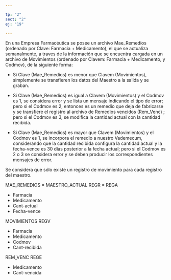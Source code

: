 ```yaml
---

tp: "2"
sect: "2"
ej: "19"

---
```


En una Empresa Farmacéutica se posee un archivo Mae_Remedios (ordenado por Clave: Farmacia + Medicamento), el que se actualiza semanalmente, a traves de la información que se encuentra cargada en un archivo de Movimientos (ordenado por Clavem: Farmacia + Medicamento, y Codmov), de la siguiente forma:

- Si Clave (Mae_Remedios) es menor que Clavem (Movimientos), simplemente se transfieren los datos del Maestro a la salida y se graban.

- Si Clave (Mae_Remedios) es igual a Clavem (Movimientos) y el Codmov es 1, se considera error y se lista un mensaje indicando el tipo de error; pero si el Codmov es 2, entonces es un remedio que deja de fabricarse y se transfiere el registro al archivo de Remedios vencidos (Rem_Venc) ; pero si el Codmov es 3, se modifica la cantidad actual con la cantidad recibida.

- Si Clave (Mae_Remedios) es mayor que Clavem (Movimientos) y el Codmov es 1, se incorpora el remedio a nuestro Vademecum, considerando que la cantidad recibida configura la cantidad actual y la fecha-vence es 30 días posterior a la fecha actual; pero si el Codmov es 2 o 3 se considera error y se deben producir los correspondientes mensajes de error.


Se considera que sólo existe un registro de movimiento para cada registro del maestro.


MAE_REMEDIOS = MAESTRO_ACTUAL
   REGR      =      REGA
<ul class='fileul'>
	<li class='clave'>Farmacia
	<li class='clave'>Medicamento
	<li>Cant-actual
	<li>Fecha-vence
</ul>


MOVIMIENTOS
REGV
<ul class='fileul'>
	<li class='clave'>Farmacia
	<li class='clave'>Medicamento
	<li>Codmov
	<li>Cant-recibida
</ul>



REM_VENC
REGE
<ul class='fileul'>
	<li class='clave'>Medicamento
	<li>Cant-vencida
</ul>
